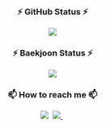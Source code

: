 <h3 align="center">⚡ GitHub Status ⚡</h3>
<p align="center">
  <img src="https://github-readme-stats.vercel.app/api?username=Tjdnjs&show_icons=true&theme=tokyonight&icon_color=AA0017">
</p>

<h3 align="center">⚡ Baekjoon Status ⚡</h3>
<p align="center">
  <img src="http://mazassumnida.wtf/api/v2/generate_badge?boj=2seowon">
</p>

<h3 align="center">📫 How to reach me 📫</h3>
<p align="center">
  <img src="https://img.shields.io/badge/2seowon@naver.com-03C75A?style=plastic&logo=Naver&logoColor=white"/></a>&nbsp
  <a href="https://www.instagram.com/s__won_._/">
    <img src="https://img.shields.io/badge/INSTAGRAM-E4405F?style=plastic&logo=Instagram&logoColor=white"/>
  </a>&nbsp
</p>
